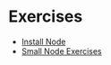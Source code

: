 # Exercises

* [Install Node](https://learn.digitalcrafts.com/immersive/lessons/back-end-foundations/node-101/#installing-node)
* [Small Node Exercises](https://learn.digitalcrafts.com/immersive/lessons/back-end-foundations/node-101/#small)